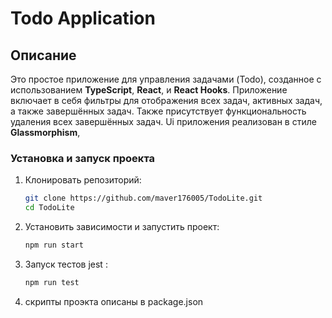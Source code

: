 # Todo Application
## Описание
Это простое приложение для управления задачами (Todo), 
созданное с использованием **TypeScript**, **React**, и **React Hooks**. 
Приложение включает в себя фильтры для отображения всех задач, активных задач, 
а также завершённых задач. Также присутствует функциональность 
удаления всех завершённых задач. Ui приложения реализован в стиле **Glassmorphism**,
### Установка и запуск проекта

1. Клонировать репозиторий:
    ```bash
    git clone https://github.com/maver176005/TodoLite.git
    cd TodoLite
    ```

2. Установить зависимости и запустить проект:
    ```bash
    npm run start
    ```

3. Запуск тестов jest :
    ```bash
    npm run test
    ```
4. скрипты проэкта описаны в package.json